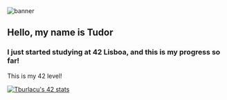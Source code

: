 <p align="center">
<br>

  ![banner](https://user-images.githubusercontent.com/81469736/200694430-7af988e5-2780-4879-bd4c-addc659f30f7.png)



## Hello, my name is Tudor

### I just started studying at 42 Lisboa, and this is my progress so far!

This is my 42 level!
  
[![Tburlacu's 42 stats](https://badge.mediaplus.ma/starryblue/Tburlacu?1337Badge=off&UM6P=off)](https://github.com/oakoudad/badge42)
